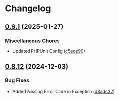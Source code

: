 # Changelog

## [0.9.1](https://github.com/WebFiori/database/compare/v0.9.0...v0.9.1) (2025-01-27)


### Miscellaneous Chores

* Updated PHPUnit Config ([c5ece90](https://github.com/WebFiori/database/commit/c5ece9035211ad8f42b26d21922a8a4361bfa165))

## [0.8.12](https://github.com/WebFiori/database/compare/v0.8.11...v0.8.12) (2024-12-03)


### Bug Fixes

* Added Missing Error Code in Exception ([d8adc32](https://github.com/WebFiori/database/commit/d8adc321a6bfca7753f1c2539c391b5c12cd4795))
